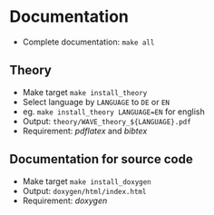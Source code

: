 # Documentation

- Complete documentation: `make all`

## Theory

- Make target `make install_theory`
- Select language by `LANGUAGE` to `DE` or `EN`
 - eg. `make install_theory LANGUAGE=EN` for english
- Output: `theory/WAVE_theory_${LANGUAGE}.pdf`
- Requirement: *pdflatex* and *bibtex*

## Documentation for source code

- Make target `make install_doxygen`
- Output: `doxygen/html/index.html`
- Requirement: *doxygen*
